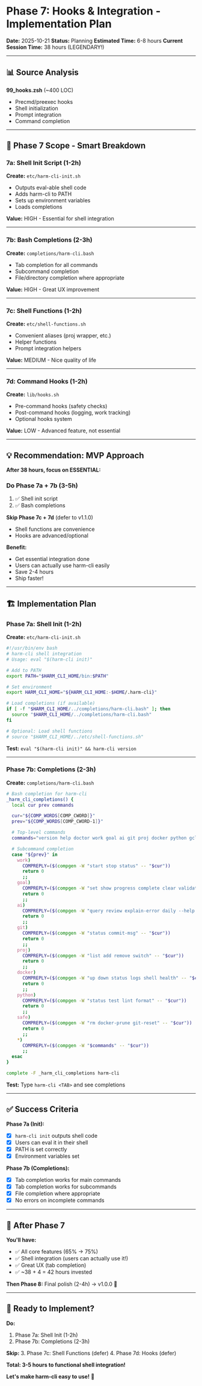 # Phase 7: Hooks & Integration - Implementation Plan

**Date:** 2025-10-21
**Status:** Planning
**Estimated Time:** 6-8 hours
**Current Session Time:** 38 hours (LEGENDARY!)

---

## 📊 **Source Analysis**

**99_hooks.zsh** (~400 LOC)

- Precmd/preexec hooks
- Shell initialization
- Prompt integration
- Command completion

---

## 🎯 **Phase 7 Scope - Smart Breakdown**

### **7a: Shell Init Script** (1-2h)

**Create:** `etc/harm-cli-init.sh`

- Outputs eval-able shell code
- Adds harm-cli to PATH
- Sets up environment variables
- Loads completions

**Value:** HIGH - Essential for shell integration

---

### **7b: Bash Completions** (2-3h)

**Create:** `completions/harm-cli.bash`

- Tab completion for all commands
- Subcommand completion
- File/directory completion where appropriate

**Value:** HIGH - Great UX improvement

---

### **7c: Shell Functions** (1-2h)

**Create:** `etc/shell-functions.sh`

- Convenient aliases (proj wrapper, etc.)
- Helper functions
- Prompt integration helpers

**Value:** MEDIUM - Nice quality of life

---

### **7d: Command Hooks** (1-2h)

**Create:** `lib/hooks.sh`

- Pre-command hooks (safety checks)
- Post-command hooks (logging, work tracking)
- Optional hooks system

**Value:** LOW - Advanced feature, not essential

---

## 💡 **Recommendation: MVP Approach**

**After 38 hours, focus on ESSENTIAL:**

### **Do Phase 7a + 7b** (3-5h)

1. ✅ Shell init script
2. ✅ Bash completions

**Skip Phase 7c + 7d** (defer to v1.1.0)

- Shell functions are convenience
- Hooks are advanced/optional

**Benefit:**

- Get essential integration done
- Users can actually use harm-cli easily
- Save 2-4 hours
- Ship faster!

---

## 🏗️ **Implementation Plan**

### **Phase 7a: Shell Init** (1-2h)

**Create:** `etc/harm-cli-init.sh`

```bash
#!/usr/bin/env bash
# harm-cli shell integration
# Usage: eval "$(harm-cli init)"

# Add to PATH
export PATH="$HARM_CLI_HOME/bin:$PATH"

# Set environment
export HARM_CLI_HOME="${HARM_CLI_HOME:-$HOME/.harm-cli}"

# Load completions (if available)
if [ -f "$HARM_CLI_HOME/../completions/harm-cli.bash" ]; then
  source "$HARM_CLI_HOME/../completions/harm-cli.bash"
fi

# Optional: Load shell functions
# source "$HARM_CLI_HOME/../etc/shell-functions.sh"
```

**Test:** `eval "$(harm-cli init)" && harm-cli version`

---

### **Phase 7b: Completions** (2-3h)

**Create:** `completions/harm-cli.bash`

```bash
# Bash completion for harm-cli
_harm_cli_completions() {
  local cur prev commands

  cur="${COMP_WORDS[COMP_CWORD]}"
  prev="${COMP_WORDS[COMP_CWORD-1]}"

  # Top-level commands
  commands="version help doctor work goal ai git proj docker python gcloud health safe"

  # Subcommand completion
  case "${prev}" in
    work)
      COMPREPLY=($(compgen -W "start stop status" -- "$cur"))
      return 0
      ;;
    goal)
      COMPREPLY=($(compgen -W "set show progress complete clear validate" -- "$cur"))
      return 0
      ;;
    ai)
      COMPREPLY=($(compgen -W "query review explain-error daily --help --setup" -- "$cur"))
      return 0
      ;;
    git)
      COMPREPLY=($(compgen -W "status commit-msg" -- "$cur"))
      return 0
      ;;
    proj)
      COMPREPLY=($(compgen -W "list add remove switch" -- "$cur"))
      return 0
      ;;
    docker)
      COMPREPLY=($(compgen -W "up down status logs shell health" -- "$cur"))
      return 0
      ;;
    python)
      COMPREPLY=($(compgen -W "status test lint format" -- "$cur"))
      return 0
      ;;
    safe)
      COMPREPLY=($(compgen -W "rm docker-prune git-reset" -- "$cur"))
      return 0
      ;;
    *)
      COMPREPLY=($(compgen -W "$commands" -- "$cur"))
      ;;
  esac
}

complete -F _harm_cli_completions harm-cli
```

**Test:** Type `harm-cli <TAB>` and see completions

---

## ✅ **Success Criteria**

**Phase 7a (Init):**

- [x] `harm-cli init` outputs shell code
- [x] Users can eval it in their shell
- [x] PATH is set correctly
- [x] Environment variables set

**Phase 7b (Completions):**

- [x] Tab completion works for main commands
- [x] Tab completion works for subcommands
- [x] File completion where appropriate
- [x] No errors on incomplete commands

---

## 🚀 **After Phase 7**

**You'll have:**

- ✅ All core features (65% → 75%)
- ✅ Shell integration (users can actually use it!)
- ✅ Great UX (tab completion)
- ✅ ~38 + 4 = 42 hours invested

**Then Phase 8:** Final polish (2-4h) → v1.0.0 🎉

---

## 🤔 **Ready to Implement?**

**Do:**

1. Phase 7a: Shell Init (1-2h)
2. Phase 7b: Completions (2-3h)

**Skip:** 3. Phase 7c: Shell Functions (defer) 4. Phase 7d: Hooks (defer)

**Total: 3-5 hours to functional shell integration!**

**Let's make harm-cli easy to use!** 🚀
